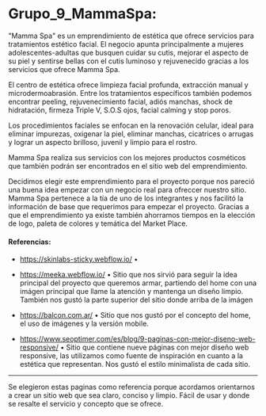 # Grupo_9_MammaSpa:


"Mamma Spa" es un emprendimiento de estética que ofrece servicios para tratamientos estético facial. El negocio apunta principalmente a mujeres adolescentes-adultas que busquen cuidar su cutis, mejorar el aspecto de su piel y sentirse bellas con el cutis luminoso y rejuvenecido gracias a los servicios que ofrece Mamma Spa. 

El centro de estética ofrece limpieza facial profunda, extracción manual y microdermoabrasión. Entre los tratamientos específicos también podemos encontrar peeling, rejuvenecimiento facial, adiós manchas, shock de hidratación, firmeza Triple V, S.O.S ojos, facial calming y stop poros. 

Los procedimientos faciales se enfocan en la renovación celular, ideal para eliminar impurezas, oxigenar la piel, eliminar manchas, cicatrices o arrugas y lograr un aspecto brilloso, juvenil y limpio para el rostro. 

Mamma Spa realiza sus servicios con los mejores productos cosméticos que también podrán ser encontrados en el sitio web del emprendimiento.

Decidimos elegir este emprendimiento para el proyecto porque nos pareció una buena idea empezar con un negocio real para ofreccer nuestro sitio. Mamma Spa pertenece a la tía de uno de los integrantes y nos facilitó la información de base que requerimos para empezar el proyecto. Gracias a que el emprendimiento ya existe también ahorramos tiempos en la elección de logo, paleta de colores y temática del Market Place. 


#### Referencias:
* https://skinlabs-sticky.webflow.io/
   •

* https://meeka.webflow.io/
   • Sitio que nos sirvió para seguir la idea principal del proyecto que queremos armar, partiendo del home con una imágen principal que llame la atención y mantenga un diseño limpio. También nos gustó la parte superior del sitio donde arriba de la imágen 

* https://balcon.com.ar/
   • Sitio que nos gustó por el concepto del home, el uso de imágenes y la versión mobile. 

* https://www.seoptimer.com/es/blog/9-paginas-con-mejor-diseno-web-responsive/
   • Sitio que contiene nueve páginas con mejor diseño web responsive, las utilizamos como fuente de inspiración en cuanto a la estética que representan. Nos gustó el estilo minimalista de cada sitio. 
---

Se elegieron estas paginas como referencia porque acordamos orientarnos a crear un sitio web que sea claro, conciso y limpio. Fácil de usar y donde se resalte el servicio y concepto que se ofrece.

